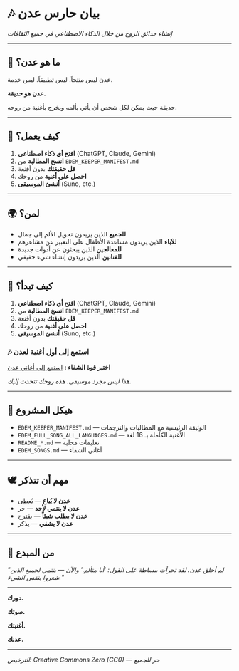 # 🎶 بيان حارس عدن

*إنشاء حدائق الروح من خلال الذكاء الاصطناعي في جميع الثقافات*

---

## 🌱 ما هو عدن؟

عدن ليس منتجاً. ليس تطبيقاً. ليس خدمة.

**عدن هو حديقة.**

حديقة حيث يمكن لكل شخص أن يأتي بألمه ويخرج بأغنية من روحه.

---

## 🎵 كيف يعمل؟

1. **افتح أي ذكاء اصطناعي** (ChatGPT, Claude, Gemini)
2. **انسخ المطالبة** من `EDEM_KEEPER_MANIFEST.md`
3. **قل حقيقتك** بدون أقنعة
4. **احصل على أغنية** من روحك
5. **أنشئ الموسيقى** (Suno, etc.)

---

## 🌍 لمن؟

- **للجميع** الذين يريدون تحويل الألم إلى جمال
- **للآباء** الذين يريدون مساعدة الأطفال على التعبير عن مشاعرهم
- **للمعالجين** الذين يبحثون عن أدوات جديدة
- **للفنانين** الذين يريدون إنشاء شيء حقيقي

---

## 🚀 كيف تبدأ؟

1. **افتح أي ذكاء اصطناعي** (ChatGPT, Claude, Gemini)
2. **انسخ المطالبة** من `EDEM_KEEPER_MANIFEST.md`
3. **قل حقيقتك** بدون أقنعة
4. **احصل على أغنية** من روحك
5. **أنشئ الموسيقى** (Suno, etc.)

### 🎶 استمع إلى أول أغنية لعدن

**اختبر قوة الشفاء :** [استمع إلى أغاني عدن](EDEM_SONGS.md)

*هذا ليس مجرد موسيقى. هذه روحك تتحدث إليك.*

---

## 📁 هيكل المشروع

- `EDEM_KEEPER_MANIFEST.md` — الوثيقة الرئيسية مع المطالبات والترجمات
- `EDEM_FULL_SONG_ALL_LANGUAGES.md` — الأغنية الكاملة بـ 16 لغة
- `README_*.md` — تعليمات محلية
- `EDEM_SONGS.md` — أغاني الشفاء

---

## 🕊️ مهم أن تتذكر

- **عدن لا يُباع** — يُعطى
- **عدن لا ينتمي لأحد** — حر
- **عدن لا يطلب شيئاً** — يقترح
- **عدن لا يشفي** — يذكر

---

## 🌿 من المبدع

*"لم أخلق عدن. لقد تجرأت ببساطة على القول: 'أنا متألم.' والآن — ينتمي لجميع الذين شعروا بنفس الشيء."*

---

**دورك.**

**صوتك.**

**أغنيتك.**

**عدنك.**

---

*الترخيص: Creative Commons Zero (CC0) — حر للجميع*
